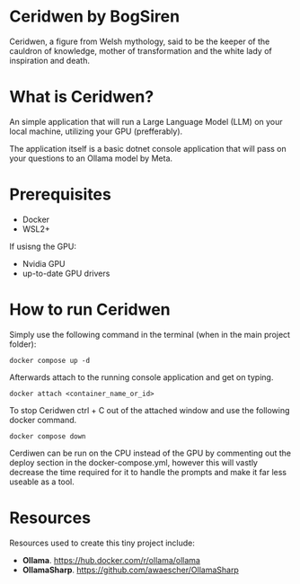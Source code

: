 # Ceridwen by BogSiren 

Ceridwen, a figure from Welsh mythology, said to be the keeper of the cauldron of knowledge, mother of transformation and the white lady of inspiration and death.


# What is Ceridwen?

An simple application that will run a Large Language Model (LLM) on your local machine, utilizing your GPU (prefferably). 

The application itself is a basic dotnet console application that will pass on your questions to an Ollama model by Meta. 


# Prerequisites 

* Docker
* WSL2+

If usisng the GPU:

* Nvidia GPU
* up-to-date GPU drivers 


# How to run Ceridwen

Simply use the following command in the terminal (when in the main project folder):

```
docker compose up -d
```

Afterwards attach to the running console application and get on typing. 

```
docker attach <container_name_or_id>
```

To stop Ceridwen ctrl + C out of the attached window and use the following docker command.

```
docker compose down
```

Cerdiwen can be run on the CPU instead of the GPU by commenting out the deploy section in the docker-compose.yml, however this will vastly decrease the time required for it to handle the prompts and make it far less useable as a tool. 


# Resources 

Resources used to create this tiny project include: 

* **Ollama**. https://hub.docker.com/r/ollama/ollama
* **OllamaSharp**. https://github.com/awaescher/OllamaSharp